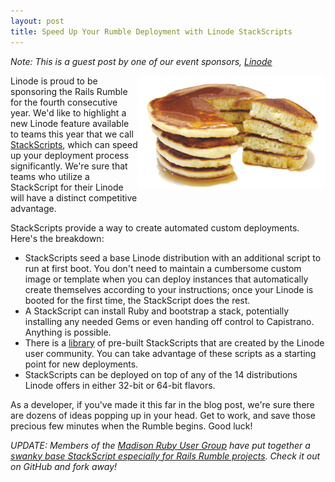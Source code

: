 ```yaml
---
layout: post
title: Speed Up Your Rumble Deployment with Linode StackScripts
---
```


_Note: This is a guest post by one of our event sponsors, <a href="http://linode.com">Linode</a>_

<img src="/images/2010/10/pancake-stack.png" style="float: right; margin: 0 0 10px 0;"/>

Linode is proud to be sponsoring the Rails Rumble for the fourth consecutive
year.  We'd like to highlight a new Linode feature available to teams this
year that we call <a href="http://linode.com/stackscripts/">StackScripts</a>, which can speed up your deployment process significantly. We're sure that teams who utilize a StackScript for their Linode will have a distinct competitive advantage.

StackScripts provide a way to create automated custom deployments. Here's the breakdown:

* StackScripts seed a base Linode distribution with an additional script to run at first boot. You don't need to maintain a cumbersome custom image or template when you can deploy instances that automatically create themselves according to your instructions; once your Linode is booted for the first time, the StackScript does the rest.
* A StackScript can install Ruby and bootstrap a stack, potentially installing any needed Gems or even handing off control to Capistrano. Anything is possible.
* There is a <a href="http://linode.com/stackscripts/">library</a> of pre-built StackScripts that are created by the Linode user community. You can take advantage of these scripts as a starting point for new deployments.
* StackScripts can be deployed on top of any of the 14 distributions Linode offers in either 32-bit or 64-bit flavors.

As a developer, if you've made it this far in the blog post, we're sure there are dozens of ideas popping up in your head. Get to work, and save those precious few minutes when the Rumble begins. Good luck!

_UPDATE: Members of the <a href="http://twitter.com/madrailers">Madison Ruby User Group</a> have put together a <a href="http://github.com/madrailers/rumble_stack_script">swanky base StackScript especially for Rails Rumble projects</a>. Check it out on GitHub and fork away!_
